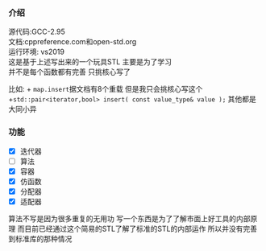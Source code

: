 ### 介绍
源代码:GCC-2.95 <br>
文档:cppreference.com和open-std.org<br>
运行环境: vs2019 <br>
这是基于上述写出来的一个玩具STL 主要是为了学习<br>
并不是每个函数都有完善 只挑核心写了 <br>

比如: + `map.insert`据文档有8个重载 但是我只会挑核心写这个+`std::pair<iterator,bool> insert( const value_type& value );`  其他都是大同小异

### 功能
- [x] 迭代器 <br>
- [ ] 算法 <br>
- [x] 容器 <br>
- [x] 仿函数 <br>
- [x] 分配器 <br>
- [x] 适配器 <br>

算法不写是因为很多重复的无用功 写一个东西是为了了解市面上好工具的内部原理 而目前已经通过这个简易的STL了解了标准的STL的内部运作 所以并没有完善到标准库的那种情况

